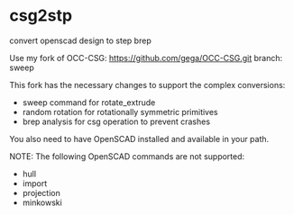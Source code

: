 # csg2stp
convert openscad design to step brep

Use my fork of OCC-CSG:
https://github.com/gega/OCC-CSG.git
branch: sweep

This fork has the necessary changes to support the complex conversions:

- sweep command for rotate_extrude
- random rotation for rotationally symmetric primitives
- brep analysis for csg operation to prevent crashes

You also need to have OpenSCAD installed and available in your path.

NOTE: The following OpenSCAD commands are not supported:
- hull
- import
- projection
- minkowski
